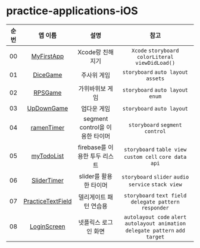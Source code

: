 # practice-applications-iOS

| 순번 |                       앱 이름                       |              설명               |                                       참고                                       |
| :--: | :-------------------------------------------------: | :-----------------------------: | :------------------------------------------------------------------------------: |
|  00  |        <a href="./MyFirstApp">MyFirstApp</a>        |        Xcode랑 친해지기         |               `Xcode` `storyboard` `colorLiteral` `viewDidLoad()`                |
|  01  |          <a href="./DiceGame">DiceGame</a>          |           주사위 게임           |                       `storyboard` `auto layout` `assets`                        |
|  02  |           <a href="./RPSGame">RPSGame</a>           |         가위바위보 게임         |                        `storyboard` `auto layout` `enum`                         |
|  03  |        <a href="./UpDownGame">UpDownGame</a>        |           업다운 게임           |                            `storyboard` `auto layout`                            |
|  04  |       <a href="./ramenTimer/">ramenTimer</a>        | segment control을 이용한 타이머 |                          `storyboard` `segment control`                          |
|  05  |        <a href="./myTodoList">myTodoList</a>        |  firebase를 이용한 투두 리스트  |            `storyboard` `table view` `custom cell` `core data` `api`             |
|  06  |       <a href="./SliderTimer">SliderTimer</a>       |     slider를 활용한 타이머      |                `storyboard` `slider` `audio service` `stack view`                |
|  07  | <a href="./PracticeTextField">PracticeTextField</a> |     델리게이트 패턴 연습용      |             `storyboard` `text field` `delegate pattern` `responder`             |
|  08  |       <a href="./LoginScreen">LoginScreen</a>       |      넷플릭스 로그인 화면       | `autolayout code` `alert` `autolayout animation` `delegate pattern` `add target` |
